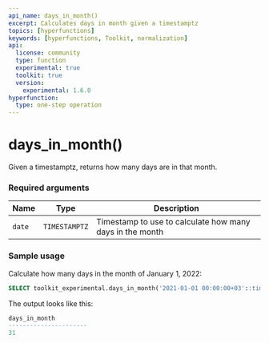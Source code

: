 ```yaml
---
api_name: days_in_month()
excerpt: Calculates days in month given a timestamptz
topics: [hyperfunctions]
keywords: [hyperfunctions, Toolkit, normalization]
api:
  license: community
  type: function
  experimental: true
  toolkit: true
  version:
    experimental: 1.6.0
hyperfunction:
  type: one-step operation
---
```


# days_in_month() <Tag type="toolkit" content="Toolkit" /><Tag type="experimental" content="Experimental" />

Given a timestamptz, returns how many days are in that month.

### Required arguments

|Name|Type|Description|
|-|-|-|
|`date`|`TIMESTAMPTZ`|Timestamp to use to calculate how many days in the month|

### Sample usage

Calculate how many days in the month of January 1, 2022:

```sql
SELECT toolkit_experimental.days_in_month('2021-01-01 00:00:00+03'::timestamptz)
```

The output looks like this:

```sql
days_in_month
----------------------
31
```
